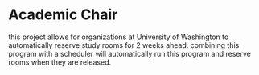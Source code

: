 # Academic Chair
this project allows for organizations at University of Washington to automatically reserve study rooms for 2 weeks ahead. 
combining this program with a scheduler will automatically run this program and reserve rooms when they are released. 
